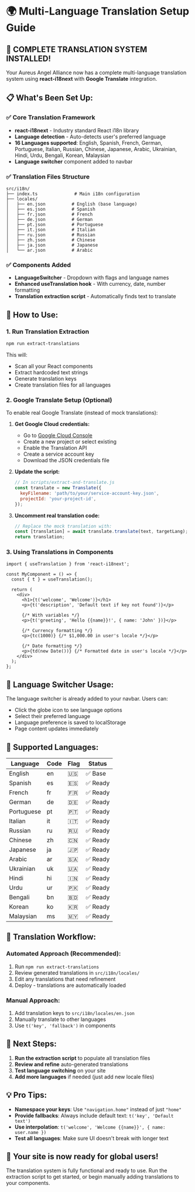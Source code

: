 # 🌍 Multi-Language Translation Setup Guide

## 🚀 **COMPLETE TRANSLATION SYSTEM INSTALLED!**

Your Aureus Angel Alliance now has a complete multi-language translation system using **react-i18next** with **Google Translate** integration.

## 📋 **What's Been Set Up:**

### **✅ Core Translation Framework**
- **react-i18next** - Industry standard React i18n library
- **Language detection** - Auto-detects user's preferred language
- **16 Languages supported**: English, Spanish, French, German, Portuguese, Italian, Russian, Chinese, Japanese, Arabic, Ukrainian, Hindi, Urdu, Bengali, Korean, Malaysian
- **Language switcher** component added to navbar

### **✅ Translation Files Structure**
```
src/i18n/
├── index.ts              # Main i18n configuration
├── locales/
│   ├── en.json          # English (base language)
│   ├── es.json          # Spanish
│   ├── fr.json          # French
│   ├── de.json          # German
│   ├── pt.json          # Portuguese
│   ├── it.json          # Italian
│   ├── ru.json          # Russian
│   ├── zh.json          # Chinese
│   ├── ja.json          # Japanese
│   └── ar.json          # Arabic
```

### **✅ Components Added**
- **LanguageSwitcher** - Dropdown with flags and language names
- **Enhanced useTranslation hook** - With currency, date, number formatting
- **Translation extraction script** - Automatically finds text to translate

## 🔧 **How to Use:**

### **1. Run Translation Extraction**
```bash
npm run extract-translations
```
This will:
- Scan all your React components
- Extract hardcoded text strings
- Generate translation keys
- Create translation files for all languages

### **2. Google Translate Setup (Optional)**
To enable real Google Translate (instead of mock translations):

1. **Get Google Cloud credentials:**
   - Go to [Google Cloud Console](https://console.cloud.google.com/)
   - Create a new project or select existing
   - Enable the Translation API
   - Create a service account key
   - Download the JSON credentials file

2. **Update the script:**
   ```javascript
   // In scripts/extract-and-translate.js
   const translate = new Translate({
     keyFilename: 'path/to/your/service-account-key.json',
     projectId: 'your-project-id',
   });
   ```

3. **Uncomment real translation code:**
   ```javascript
   // Replace the mock translation with:
   const [translation] = await translate.translate(text, targetLang);
   return translation;
   ```

### **3. Using Translations in Components**
```tsx
import { useTranslation } from 'react-i18next';

const MyComponent = () => {
  const { t } = useTranslation();
  
  return (
    <div>
      <h1>{t('welcome', 'Welcome')}</h1>
      <p>{t('description', 'Default text if key not found')}</p>
      
      {/* With variables */}
      <p>{t('greeting', 'Hello {{name}}!', { name: 'John' })}</p>
      
      {/* Currency formatting */}
      <p>{tc(1000)} {/* $1,000.00 in user's locale */}</p>
      
      {/* Date formatting */}
      <p>{td(new Date())} {/* Formatted date in user's locale */}</p>
    </div>
  );
};
```

## 🎯 **Language Switcher Usage:**

The language switcher is already added to your navbar. Users can:
- Click the globe icon to see language options
- Select their preferred language
- Language preference is saved to localStorage
- Page content updates immediately

## 📱 **Supported Languages:**

| Language | Code | Flag | Status |
|----------|------|------|--------|
| English | en | 🇺🇸 | ✅ Base |
| Spanish | es | 🇪🇸 | ✅ Ready |
| French | fr | 🇫🇷 | ✅ Ready |
| German | de | 🇩🇪 | ✅ Ready |
| Portuguese | pt | 🇵🇹 | ✅ Ready |
| Italian | it | 🇮🇹 | ✅ Ready |
| Russian | ru | 🇷🇺 | ✅ Ready |
| Chinese | zh | 🇨🇳 | ✅ Ready |
| Japanese | ja | 🇯🇵 | ✅ Ready |
| Arabic | ar | 🇸🇦 | ✅ Ready |
| Ukrainian | uk | 🇺🇦 | ✅ Ready |
| Hindi | hi | 🇮🇳 | ✅ Ready |
| Urdu | ur | 🇵🇰 | ✅ Ready |
| Bengali | bn | 🇧🇩 | ✅ Ready |
| Korean | ko | 🇰🇷 | ✅ Ready |
| Malaysian | ms | 🇲🇾 | ✅ Ready |

## 🔄 **Translation Workflow:**

### **Automated Approach (Recommended):**
1. Run `npm run extract-translations`
2. Review generated translations in `src/i18n/locales/`
3. Edit any translations that need refinement
4. Deploy - translations are automatically loaded

### **Manual Approach:**
1. Add translation keys to `src/i18n/locales/en.json`
2. Manually translate to other languages
3. Use `t('key', 'fallback')` in components

## 🚀 **Next Steps:**

1. **Run the extraction script** to populate all translation files
2. **Review and refine** auto-generated translations
3. **Test language switching** on your site
4. **Add more languages** if needed (just add new locale files)

## 💡 **Pro Tips:**

- **Namespace your keys**: Use `"navigation.home"` instead of just `"home"`
- **Provide fallbacks**: Always include default text: `t('key', 'Default text')`
- **Use interpolation**: `t('welcome', 'Welcome {{name}}', { name: user.name })`
- **Test all languages**: Make sure UI doesn't break with longer text

## 🎉 **Your site is now ready for global users!**

The translation system is fully functional and ready to use. Run the extraction script to get started, or begin manually adding translations to your components.
